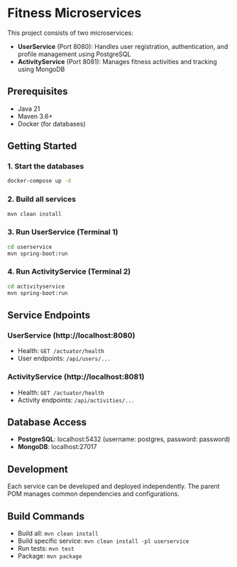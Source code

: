 # Fitness Microservices

This project consists of two microservices:

- **UserService** (Port 8080): Handles user registration, authentication, and profile management using PostgreSQL
- **ActivityService** (Port 8081): Manages fitness activities and tracking using MongoDB

## Prerequisites

- Java 21
- Maven 3.6+
- Docker (for databases)

## Getting Started

### 1. Start the databases
```bash
docker-compose up -d
```

### 2. Build all services
```bash
mvn clean install
```

### 3. Run UserService (Terminal 1)
```bash
cd userservice
mvn spring-boot:run
```

### 4. Run ActivityService (Terminal 2)
```bash
cd activityservice
mvn spring-boot:run
```

## Service Endpoints

### UserService (http://localhost:8080)
- Health: `GET /actuator/health`
- User endpoints: `/api/users/...`

### ActivityService (http://localhost:8081)
- Health: `GET /actuator/health`
- Activity endpoints: `/api/activities/...`

## Database Access

- **PostgreSQL**: localhost:5432 (username: postgres, password: password)
- **MongoDB**: localhost:27017

## Development

Each service can be developed and deployed independently. The parent POM manages common dependencies and configurations.

## Build Commands

- Build all: `mvn clean install`
- Build specific service: `mvn clean install -pl userservice`
- Run tests: `mvn test`
- Package: `mvn package`
